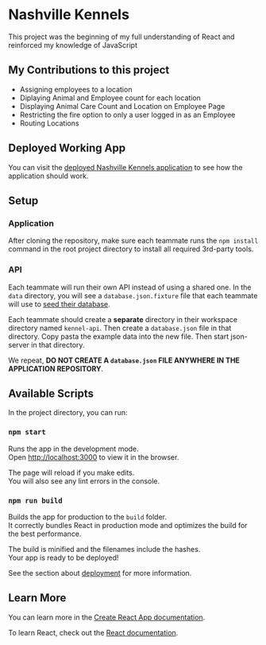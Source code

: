 # Nashville Kennels

This project was the beginning of my full understanding of React and reinforced my knowledge of JavaScript

## My Contributions to this project

* Assigning employees to a location
* Diplaying Animal and Employee count for each location
* Displaying Animal Care Count and Location on Employee Page
* Restricting the fire option to only a user logged in as an Employee
* Routing Locations



## Deployed Working App

You can visit the [deployed Nashville Kennels application](https://kennels.nss.team) to see how the application should work.

## Setup

### Application

After cloning the repository, make sure each teammate runs the `npm install` command in the root project directory to install all required 3rd-party tools.

### API

Each teammate will run their own API instead of using a shared one. In the `data` directory, you will see a `database.json.fixture` file that each teammate will use to [seed their database](https://en.wikipedia.org/wiki/Database_seeding).

Each teammate should create a **separate** directory in their workspace directory named `kennel-api`. Then create a `database.json` file in that directory. Copy pasta the example data into the new file. Then start json-server in that directory.

We repeat, **DO NOT CREATE A `database.json` FILE ANYWHERE IN THE APPLICATION REPOSITORY**.

## Available Scripts

In the project directory, you can run:

### `npm start`

Runs the app in the development mode.<br>
Open [http://localhost:3000](http://localhost:3000) to view it in the browser.

The page will reload if you make edits.<br>
You will also see any lint errors in the console.

### `npm run build`

Builds the app for production to the `build` folder.<br>
It correctly bundles React in production mode and optimizes the build for the best performance.

The build is minified and the filenames include the hashes.<br>
Your app is ready to be deployed!

See the section about [deployment](https://facebook.github.io/create-react-app/docs/deployment) for more information.

## Learn More

You can learn more in the [Create React App documentation](https://facebook.github.io/create-react-app/docs/getting-started).

To learn React, check out the [React documentation](https://reactjs.org/).
